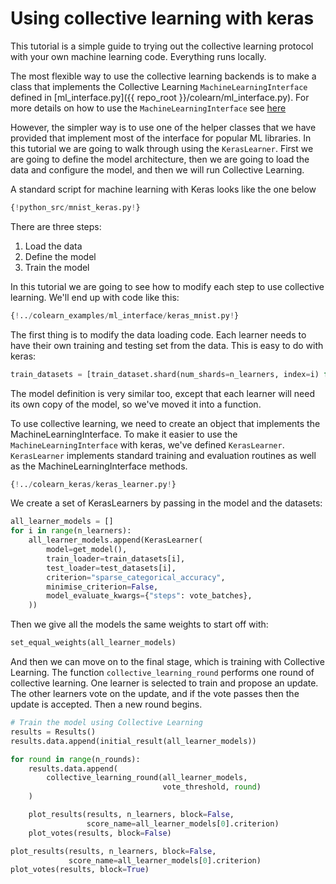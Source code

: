 # Using collective learning with keras

This tutorial is a simple guide to trying out the collective learning protocol with your
own machine learning code. Everything runs locally.

The most flexible way to use the collective learning backends is to make a class that implements
the Collective Learning `MachineLearningInterface` defined in [ml_interface.py]({{ repo_root }}/colearn/ml_interface.py). 
For more details on how to use the `MachineLearningInterface` see [here](./intro_tutorial_mli.md)

However, the simpler way is to use one of the helper classes that we have provided that implement 
most of the interface for popular ML libraries. 
In this tutorial we are going to walk through using the `KerasLearner`.
First we are going to define the model architecture, then 
we are going to load the data and configure the model, and then we will run Collective Learning.

A standard script for machine learning with Keras looks like the one below
```Python 
{!python_src/mnist_keras.py!}
```
There are three steps:

1. Load the data
2. Define the model
3. Train the model

In this tutorial we are going to see how to modify each step to use collective learning. 
We'll end up with code like this:
```Python 
{!../colearn_examples/ml_interface/keras_mnist.py!}
```

The first thing is to modify the data loading code.
Each learner needs to have their own training and testing set from the data.
This is easy to do with keras:
```Python 
train_datasets = [train_dataset.shard(num_shards=n_learners, index=i) for i in range(n_learners)]
```

The model definition is very similar too, except that each learner will need its own copy of the model,
so we've moved it into a function.

To use collective learning, we need to create an object that implements the MachineLearningInterface.
To make it easier to use the `MachineLearningInterface` with keras, we've defined `KerasLearner`.
`KerasLearner` implements standard training and evaluation routines as well as the MachineLearningInterface methods.

```Python 
{!../colearn_keras/keras_learner.py!}
```

We create a set of KerasLearners by passing in the model and the datasets:
```Python
all_learner_models = []
for i in range(n_learners):
    all_learner_models.append(KerasLearner(
        model=get_model(),
        train_loader=train_datasets[i],
        test_loader=test_datasets[i],
        criterion="sparse_categorical_accuracy",
        minimise_criterion=False,
        model_evaluate_kwargs={"steps": vote_batches},
    ))
```

Then we give all the models the same weights to start off with:
```Python
set_equal_weights(all_learner_models)
```

And then we can move on to the final stage, which is training with Collective Learning.
The function `collective_learning_round` performs one round of collective learning.
One learner is selected to train and propose an update.
The other learners vote on the update, and if the vote passes then the update is accepted.
Then a new round begins.
```Python 
# Train the model using Collective Learning
results = Results()
results.data.append(initial_result(all_learner_models))

for round in range(n_rounds):
    results.data.append(
        collective_learning_round(all_learner_models,
                                  vote_threshold, round)
    )

    plot_results(results, n_learners, block=False,
                 score_name=all_learner_models[0].criterion)
    plot_votes(results, block=False)

plot_results(results, n_learners, block=False,
             score_name=all_learner_models[0].criterion)
plot_votes(results, block=True)
```
